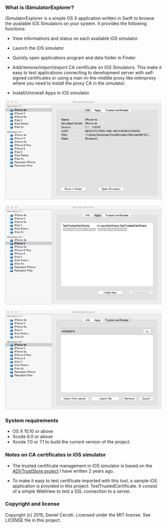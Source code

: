 ### What is iSimulatorExplorer? ###

iSimulatorExplorer is a simple OS X application written in Swift to browse the available iOS Simulators on your system. It provides the following functions:

* View informations and status on each available iOS simulator.

* Launch the iOS simulator

* Quickly open applications program and data folder in Finder.

* Add/remove/import/export CA certificate on iOS Simulators. This make it easy to test applications connecting to development server with self-signed certificates or using a man-in-the-middle proxy like mitmproxy where you need to install the proxy CA in the simulator.

* Install/Uninstall Apps in iOS simulator.

![iSimulatorExplorer screen](img/screen1.jpg)

![iSimulatorExplorer screen](img/screen2.jpg)

![iSimulatorExplorer screen](img/screen3.jpg)

### System requirements ###

* OS X 10.10 or above
* Xcode 6.0 or above
* Xcode 7.0 or 7.1 to build the current version of the project.

### Notes on CA certificates in iOS simulator ###

* The trusted certificate management in iOS simulator is based on the [ADVTrustStore project](https://github.com/ADVTOOLS/ADVTrustStore) I have written 2 years ago.

* To make it easy to test certificate imported with this tool, a sample iOS application is provided in this project: TestTrustedCertificate. It consist of a simple WebView to test a SSL connection to a server.

### Copyright and license ###

Copyright (c) 2015, Daniel Cerutti. Licensed under the MIT license. See LICENSE file in this project.
